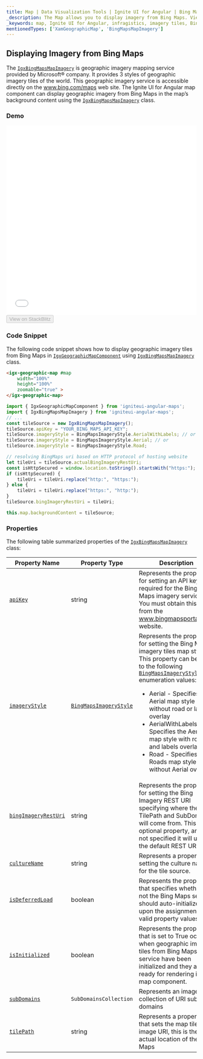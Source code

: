```yaml
---
title: Map | Data Visualization Tools | Ignite UI for Angular | Bing Maps | Infragistics
_description: The Map allows you to display imagery from Bing Maps. View the demo and usage for more
_keywords: map, Ignite UI for Angular, infragistics, imagery tiles, Bing Maps
mentionedTypes: ['XamGeographicMap', 'BingMapsMapImagery']
---
```


## Displaying Imagery from Bing Maps

The [`IgxBingMapsMapImagery`]({environment:dvApiBaseUrl}/products/ignite-ui-angular/api/docs/typescript/latest/classes/igxbingmapsmapimagery.html) is geographic imagery mapping service provided by Microsoft® company. It provides 3 styles of geographic imagery tiles of the world. This geographic imagery service is accessible directly on the <a href="http://www.bing.com/maps" target="_blank">www.bing.com/maps</a> web site. The Ignite UI for Angular map component can display geographic imagery from Bing Maps in the map’s background content using the [`IgxBingMapsMapImagery`]({environment:dvApiBaseUrl}/products/ignite-ui-angular/api/docs/typescript/latest/classes/igxbingmapsmapimagery.html) class.

### Demo

<div class="sample-container loading" style="height: 500px">
    <iframe id="geo-map-display-bing-imagery-iframe" src='{environment:dvDemosBaseUrl}/maps/geo-map-display-bing-imagery' width="100%" height="100%" seamless frameBorder="0" onload="onXPlatSampleIframeContentLoaded(this);"></iframe>
</div>
<div>
    <button data-localize="stackblitz" disabled class="stackblitz-btn"   data-iframe-id="geo-map-display-bing-imagery-iframe" data-demos-base-url="{environment:dvDemosBaseUrl}">View on StackBlitz
    </button>
</div>


<div class="divider--half"></div>

### Code Snippet

The following code snippet shows how to display geographic imagery tiles from Bing Maps in [`IgxGeographicMapComponent`]({environment:dvApiBaseUrl}/products/ignite-ui-angular/api/docs/typescript/latest/classes/igxgeographicmapcomponent.html) using [`IgxBingMapsMapImagery`]({environment:dvApiBaseUrl}/products/ignite-ui-angular/api/docs/typescript/latest/classes/igxbingmapsmapimagery.html) class.

```html
<igx-geographic-map #map
    width="100%"
    height="100%"
    zoomable="true" >
</igx-geographic-map>
```

```ts
import { IgxGeographicMapComponent } from 'igniteui-angular-maps';
import { IgxBingMapsMapImagery } from 'igniteui-angular-maps';
// ...
const tileSource = new IgxBingMapsMapImagery();
tileSource.apiKey = "YOUR_BING_MAPS_API_KEY";
tileSource.imageryStyle = BingMapsImageryStyle.AerialWithLabels; // or
tileSource.imageryStyle = BingMapsImageryStyle.Aerial; // or
tileSource.imageryStyle = BingMapsImageryStyle.Road;

// resolving BingMaps uri based on HTTP protocol of hosting website
let tileUri = tileSource.actualBingImageryRestUri;
const isHttpSecured = window.location.toString().startsWith("https:");
if (isHttpSecured) {
    tileUri = tileUri.replace("http:", "https:");
} else {
    tileUri = tileUri.replace("https:", "http:");
}
tileSource.bingImageryRestUri = tileUri;

this.map.backgroundContent = tileSource;
```

### Properties

The following table summarized properties of the [`IgxBingMapsMapImagery`]({environment:dvApiBaseUrl}/products/ignite-ui-angular/api/docs/typescript/latest/classes/igxbingmapsmapimagery.html) class:

| Property Name                                                                                                                                                  | Property Type                                                                                                                              | Description                                                                                                                                                                                                                                                                                                                                                                                                                                                                                                                                 |
| -------------------------------------------------------------------------------------------------------------------------------------------------------------- | ------------------------------------------------------------------------------------------------------------------------------------------ | ------------------------------------------------------------------------------------------------------------------------------------------------------------------------------------------------------------------------------------------------------------------------------------------------------------------------------------------------------------------------------------------------------------------------------------------------------------------------------------------------------------------------------------------- |
| [`apiKey`]({environment:dvApiBaseUrl}/products/ignite-ui-angular/api/docs/typescript/latest/classes/igxbingmapsmapimagery.html#apikey)                         | string                                                                                                                                     | Represents the property for setting an API key required for the Bing Maps imagery service. You must obtain this key from the <a href="http://www.bingmapsportal.coms" target="_blank">www.bingmapsportal.com</a> website.                                                                                                                                                                                                                                                                                                                   |
| [`imageryStyle`]({environment:dvApiBaseUrl}/products/ignite-ui-angular/api/docs/typescript/latest/classes/igxbingmapsmapimagery.html#imagerystyle)             | [`BingMapsImageryStyle`]({environment:dvApiBaseUrl}/products/ignite-ui-angular/api/docs/typescript/latest/enums/bingmapsimagerystyle.html) | Represents the property for setting the Bing Maps imagery tiles map style. This property can be set to the following [`BingMapsImageryStyle`]({environment:dvApiBaseUrl}/products/ignite-ui-angular/api/docs/typescript/latest/enums/bingmapsimagerystyle.html) enumeration values: <ul><li> Aerial - Specifies the Aerial map style without road or labels overlay</li> <li> AerialWithLabels - Specifies the Aerial map style with road and labels overlay</li><li> Road - Specifies the Roads map style without Aerial overlay</li></ul> |
| [`bingImageryRestUri`]({environment:dvApiBaseUrl}/products/ignite-ui-angular/api/docs/typescript/latest/classes/igxbingmapsmapimagery.html#bingimageryresturi) | string                                                                                                                                     | Represents the property for setting the Bing Imagery REST URI specifying where the TilePath and SubDomains will come from. This is an optional property, and if not specified it will use the default REST URI.                                                                                                                                                                                                                                                                                                                             |
| [`cultureName`]({environment:dvApiBaseUrl}/products/ignite-ui-angular/api/docs/typescript/latest/classes/igxbingmapsmapimagery.html#culturename)               | string                                                                                                                                     | Represents a property for setting the culture name for the tile source.                                                                                                                                                                                                                                                                                                                                                                                                                                                                     |
| [`isDeferredLoad`]({environment:dvApiBaseUrl}/products/ignite-ui-angular/api/docs/typescript/latest/classes/igxbingmapsmapimagery.html#isdeferredload)         | boolean                                                                                                                                    | Represents the property that specifies whether or not the Bing Maps service should auto-initialized upon the assignment of valid property values.                                                                                                                                                                                                                                                                                                                                                                                           |
| [`isInitialized`]({environment:dvApiBaseUrl}/products/ignite-ui-angular/api/docs/typescript/latest/classes/igxbingmapsmapimagery.html#isinitialized)           | boolean                                                                                                                                    | Represents the property that is set to True occurs when geographic imagery tiles from Bing Maps service have been initialized and they are ready for rendering in the map component.                                                                                                                                                                                                                                                                                                                                                        |
| [`subDomains`]({environment:dvApiBaseUrl}/products/ignite-ui-angular/api/docs/typescript/latest/classes/igxbingmapsmapimagery.html#subdomains)                 | `SubDomainsCollection`                                                                                                                     | Represents an image collection of URI sub domains                                                                                                                                                                                                                                                                                                                                                                                                                                                                                           |
| [`tilePath`]({environment:dvApiBaseUrl}/products/ignite-ui-angular/api/docs/typescript/latest/classes/igxbingmapsmapimagery.html#tilepath)                     | string                                                                                                                                     | Represents a property that sets the map tile image URI, this is the actual location of the Bing Maps                                                                                                                                                                                                                                                                                                                                                                                                                                        |

